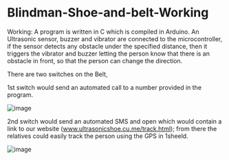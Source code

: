 # Blindman-Shoe-and-belt-Working
Working:
A program is written in C which is compiled in Arduino. An Ultrasonic sensor, buzzer and vibrator are connected to the microcontroller, if the sensor detects any obstacle under the specified distance, then it triggers the vibrator and buzzer letting the person know that there is an obstacle in front, so that the person can change the direction.

There are two switches on the Belt,

1st switch would send an automated call to a number provided in the program.

![image](https://github.com/AnthonyA007/Blindman-Shoe-and-belt-/assets/169293768/97be3642-5b63-4dd1-b349-806c16c318a4)

2nd switch would send an automated SMS and open which would contain a link to our website
(www.ultrasonicshoe.cu.me/track.html); from there the relatives could easily track the person using the GPS in 1sheeld.

![image](https://github.com/AnthonyA007/Blindman-Shoe-and-belt-/assets/169293768/cd7cd87a-7ff7-4976-be6c-d97a6da47d27)

